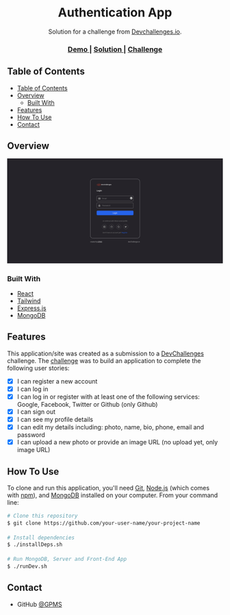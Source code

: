 <!-- Please update value in the {}  -->

<h1 align="center">Authentication App</h1>

<div align="center">
   Solution for a challenge from  <a href="http://devchallenges.io" target="_blank">Devchallenges.io</a>.
</div>

<div align="center">
  <h3>
    <a href="https://authentication-app-frontend-five.vercel.app/">
      Demo
    </a>
    <span> | </span>
    <a href="https://{your-url-to-the-solution}">
      Solution
    </a>
    <span> | </span>
    <a href="https://legacy.devchallenges.io/challenges/N1fvBjQfhlkctmwj1tnw">
      Challenge
    </a>
  </h3>
</div>

<!-- TABLE OF CONTENTS -->

## Table of Contents

- [Table of Contents](#table-of-contents)
- [Overview](#overview)
  - [Built With](#built-with)
- [Features](#features)
- [How To Use](#how-to-use)
- [Contact](#contact)

<!-- OVERVIEW -->

## Overview

![screenshot](screenshot.png)

### Built With

<!-- This section should list any major frameworks that you built your project using. Here are a few examples.-->

- [React](https://reactjs.org/)
- [Tailwind](https://tailwindcss.com/)
- [Express.js](https://expressjs.com/)
- [MongoDB](https://www.mongodb.com/)

## Features

<!-- List the features of your application or follow the template. Don't share the figma file here :) -->

This application/site was created as a submission to a [DevChallenges](https://devchallenges.io/challenges) challenge. The [challenge](https://legacy.devchallenges.io/challenges/N1fvBjQfhlkctmwj1tnw) was to build an application to complete the following user stories:
- [x] I can register a new account
- [x] I can log in
- [x] I can log in or register with at least one of the following services: Google, Facebook, Twitter or Github (only Github)
- [x] I can sign out
- [x] I can see my profile details
- [x] I can edit my details including: photo, name, bio, phone, email and password
- [x] I can upload a new photo or provide an image URL (no upload yet, only image URL)

## How To Use

<!-- Example: -->

To clone and run this application, you'll need [Git](https://git-scm.com), [Node.js](https://nodejs.org/en/download/) (which comes with [npm](http://npmjs.com)), and [MongoDB](https://www.mongodb.com/docs/manual/installation/) installed on your computer. From your command line:

```bash
# Clone this repository
$ git clone https://github.com/your-user-name/your-project-name

# Install dependencies
$ ./installDeps.sh

# Run MongoDB, Server and Front-End App
$ ./runDev.sh
```

## Contact
- GitHub [@GPMS](https://github.com/GPMS)
